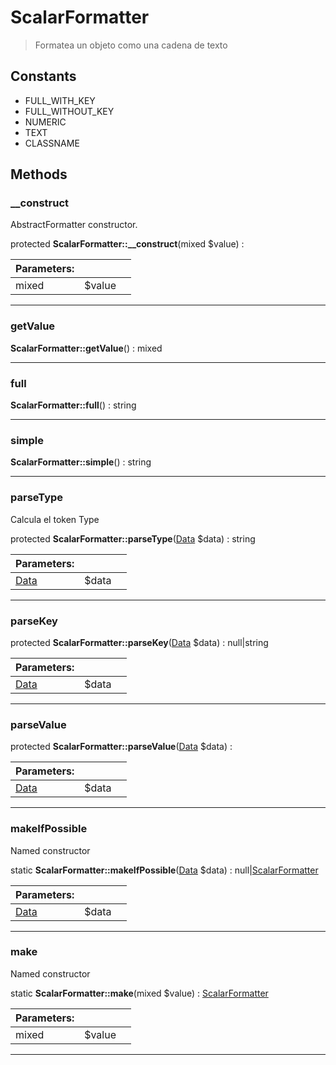 
                                                                                                                                            
    
# ScalarFormatter


> Formatea un objeto como una cadena de texto
>
> 




## Constants
- FULL_WITH_KEY
- FULL_WITHOUT_KEY
- NUMERIC
- TEXT
- CLASSNAME




## Methods

### __construct
AbstractFormatter constructor.


protected **ScalarFormatter::__construct**(mixed $value) : 


|Parameters: | | |
| --- | --- | --- |
|mixed |$value |  |

---


### getValue



**ScalarFormatter::getValue**() : mixed



---


### full



**ScalarFormatter::full**() : string



---


### simple



**ScalarFormatter::simple**() : string



---


### parseType
Calcula el token Type


protected **ScalarFormatter::parseType**([Data](../../../../Data.md) $data) : string


|Parameters: | | |
| --- | --- | --- |
|[Data](../../../../Data.md) |$data |  |

---


### parseKey



protected **ScalarFormatter::parseKey**([Data](../../../../Data.md) $data) : null|string


|Parameters: | | |
| --- | --- | --- |
|[Data](../../../../Data.md) |$data |  |

---


### parseValue



protected **ScalarFormatter::parseValue**([Data](../../../../Data.md) $data) : 


|Parameters: | | |
| --- | --- | --- |
|[Data](../../../../Data.md) |$data |  |

---


### makeIfPossible
Named constructor


static **ScalarFormatter::makeIfPossible**([Data](../../../../Data.md) $data) : null|[ScalarFormatter](../../../../ScalarFormatter.md)


|Parameters: | | |
| --- | --- | --- |
|[Data](../../../../Data.md) |$data |  |

---


### make
Named constructor


static **ScalarFormatter::make**(mixed $value) : [ScalarFormatter](../../../../ScalarFormatter.md)


|Parameters: | | |
| --- | --- | --- |
|mixed |$value |  |

---


                                                                                                                                                                                                                                                                                                                                                                                                            
    
                                                                                                                                                                                                                                                                             
                